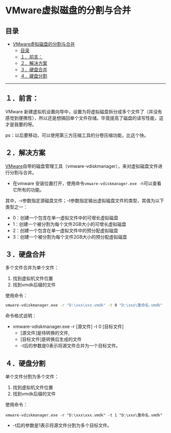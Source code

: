 # VMware虚拟磁盘的分割与合并

## 目录

- [VMware虚拟磁盘的分割与合并](#vmware虚拟磁盘的分割与合并)
  - [目录](#目录)
  - [１．前言：](#１前言)
  - [２．解决方案](#２解决方案)
  - [３．硬盘合并](#３硬盘合并)
  - [４．硬盘分割](#４硬盘分割)

---

## １．前言：

VMware 新建虚拟机设置向导中，设置为将虚拟磁盘拆分成多个文件了（并没有感觉到便携性），所以还是想搞回单个文件存储。毕竟提高了磁盘的读写性能，这才是我要的呀。

ps：以后要移动，可以使用第三方压缩工具的分卷压缩功能，比这个快。

## ２．解决方案

[VMware](https://so.csdn.net/so/search?q=VMware&spm=1001.2101.3001.7020)自带的磁盘管理工具（vmware-vdiskmanager），来对虚拟磁盘文件进行分割与合并。

- 在vmware 安装位置打开，使用命令`vmware-vdiskmanager.exe -h`可以查看它所有的功能。

其中，-r参数指定源磁盘文件；-t参数指定输出虚拟磁盘文件的类型，其值为以下类型之一：

- 0：创建一个包含在单一虚拟文件中的可增长虚拟磁盘
- 1：创建一个被分割为每个文件2GB大小的可增长虚拟磁盘
- 2：创建一个包含在单一虚拟文件中的预分配虚拟磁盘
- 3：创建一个被分割为每个文件2GB大小的预分配虚拟磁盘

## ３．硬盘合并

多个文件合并为单个文件：

1. 找到虚拟机文件位置
2. 找到vmdk后缀的文件

使用命令：

```bash
vmware-vdiskmanager.exe -r "D:\xxx\xxx.vmdk" -t 0 "D:\xxx\重命名.vmdk"
```

命令格式说明：

- vmware-vdiskmanager.exe -r [源文件] -t 0 [目标文件]
  - [源文件]是待转换的文件,
  - [目标文件]是转换后生成的文件
  - -t后的参数是0表示将源文件合并为一个目标文件。

## ４．硬盘分割

单个文件分割为多个文件：

1. 找到虚拟机文件位置
2. 找到vmdk后缀的文件


使用命令：

```
vmware-vdiskmanager.exe -r "D:\xxx\xxx.vmdk" -t 1 "D:\xxx\重命名.vmdk"
```


- -t后的参数是1表示将源文件分割为多个目标文件。